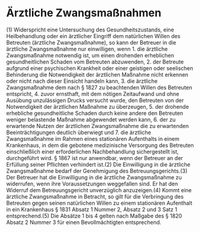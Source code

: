 # Ärztliche Zwangsmaßnahmen

(1) Widerspricht eine Untersuchung des Gesundheitszustands, eine Heilbehandlung oder ein ärztlicher Eingriff dem natürlichen Willen des Betreuten (ärztliche Zwangsmaßnahme), so kann der Betreuer in die ärztliche Zwangsmaßnahme nur einwilligen, wenn  1.
 die ärztliche Zwangsmaßnahme notwendig ist, um einen drohenden erheblichen gesundheitlichen Schaden vom Betreuten abzuwenden,
 2.
 der Betreute aufgrund einer psychischen Krankheit oder einer geistigen oder seelischen Behinderung die Notwendigkeit der ärztlichen Maßnahme nicht erkennen oder nicht nach dieser Einsicht handeln kann,
 3.
 die ärztliche Zwangsmaßnahme dem nach § 1827 zu beachtenden Willen des Betreuten entspricht,
 4.
 zuvor ernsthaft, mit dem nötigen Zeitaufwand und ohne Ausübung unzulässigen Drucks versucht wurde, den Betreuten von der Notwendigkeit der ärztlichen Maßnahme zu überzeugen,
 5.
 der drohende erhebliche gesundheitliche Schaden durch keine andere den Betreuten weniger belastende Maßnahme abgewendet werden kann,
 6.
 der zu erwartende Nutzen der ärztlichen Zwangsmaßnahme die zu erwartenden Beeinträchtigungen deutlich überwiegt und
 7.
 die ärztliche Zwangsmaßnahme im Rahmen eines stationären Aufenthalts in einem Krankenhaus, in dem die gebotene medizinische Versorgung des Betreuten einschließlich einer erforderlichen Nachbehandlung sichergestellt ist, durchgeführt wird.
§ 1867 ist nur anwendbar, wenn der Betreuer an der Erfüllung seiner Pflichten verhindert ist.(2) Die Einwilligung in die ärztliche Zwangsmaßnahme bedarf der Genehmigung des Betreuungsgerichts.(3) Der Betreuer hat die Einwilligung in die ärztliche Zwangsmaßnahme zu widerrufen, wenn ihre Voraussetzungen weggefallen sind. Er hat den Widerruf dem Betreuungsgericht unverzüglich anzuzeigen.(4) Kommt eine ärztliche Zwangsmaßnahme in Betracht, so gilt für die Verbringung des Betreuten gegen seinen natürlichen Willen zu einem stationären Aufenthalt in ein Krankenhaus § 1831 Absatz 1 Nummer 2, Absatz 2 und 3 Satz 1 entsprechend.(5) Die Absätze 1 bis 4 gelten nach Maßgabe des § 1820 Absatz 2 Nummer 3 für einen Bevollmächtigten entsprechend. 

